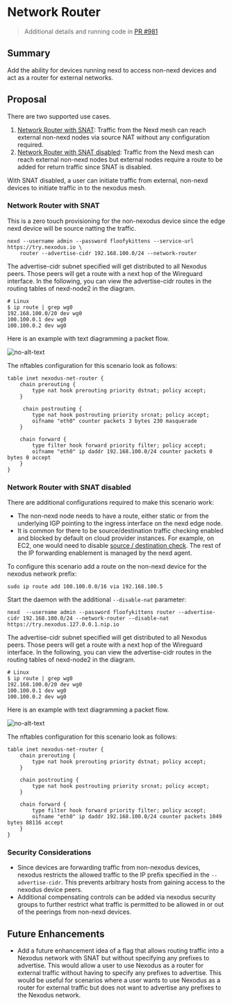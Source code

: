 # Network Router

> Additional details and running code in [PR #981](https://github.com/nexodus-io/nexodus/pull/981)

## Summary

Add the ability for devices running nexd to access non-nexd devices and act as a router for external networks.

## Proposal

There are two supported use cases.

1. [Network Router with SNAT](#network-router-with-snat): Traffic from the Nexd mesh can reach external non-nexd nodes via source NAT without any configuration required.
2. [Network Router with SNAT disabled](#network-router-with-snat-disabled): Traffic from the Nexd mesh can reach external non-nexd nodes but external nodes require a route to be added for return traffic since SNAT is disabled.

With SNAT disabled, a user can initiate traffic from external, non-nexd devices to initiate traffic in to the nexodus mesh.

### Network Router with SNAT

This is a zero touch provisioning for the non-nexodus device since the edge nexd device will be source natting the traffic.

```shell
nexd --username admin --password floofykittens --service-url https://try.nexodus.io \
    router --advertise-cidr 192.168.100.0/24 --network-router  
```

The advertise-cidr subnet specified will get distributed to all Nexodus peers. Those peers will get a route with a next hop of the Wireguard interface. In the following, you can view the advertise-cidr routes in the routing tables of nexd-node2 in the diagram.

```shell
# Linux
$ ip route | grep wg0
192.168.100.0/20 dev wg0
100.100.0.1 dev wg0
100.100.0.2 dev wg0
```

Here is an example with text diagramming a packet flow.

![no-alt-text](diagrams/network-router-snat.png)

The nftables configuration for this scenario look as follows:

```text
table inet nexodus-net-router {
    chain prerouting {
        type nat hook prerouting priority dstnat; policy accept;
    }

     chain postrouting {
        type nat hook postrouting priority srcnat; policy accept;
        oifname "eth0" counter packets 3 bytes 230 masquerade
    }

    chain forward {
        type filter hook forward priority filter; policy accept;
        oifname "eth0" ip daddr 192.168.100.0/24 counter packets 0 bytes 0 accept
    }
}
```

### Network Router with SNAT disabled

There are additional configurations required to make this scenario work:

- The non-nexd node needs to have a route, either static or from the underlying IGP pointing to the ingress interface on the nexd edge node.
- It is common for there to be source/destination traffic checking enabled and blocked by default on cloud provider instances. For example, on EC2, one would need to disable [source / destination check](https://docs.aws.amazon.com/AWSEC2/latest/UserGuide/using-eni.html#modify-source-dest-check). The rest of the IP forwarding enablement is managed by the nexd agent.

To configure this scenario add a route on the non-nexd device for the nexodus network prefix:

```shell
sudo ip route add 100.100.0.0/16 via 192.168.100.5
```

Start the daemon with the additional `--disable-nat` parameter:

```shell
nexd  --username admin --password floofykittens router --advertise-cidr 192.168.100.0/24 --network-router --disable-nat  https://try.nexodus.127.0.0.1.nip.io
```

The advertise-cidr subnet specified will get distributed to all Nexodus peers. Those peers will get a route with a next hop of the Wireguard interface. In the following, you can view the advertise-cidr routes in the routing tables of nexd-node2 in the diagram.

```shell
# Linux
$ ip route | grep wg0
192.168.100.0/20 dev wg0
100.100.0.1 dev wg0
100.100.0.2 dev wg0
```

Here is an example with text diagramming a packet flow.

![no-alt-text](diagrams/network-router-snat-disabled.png)

The nftables configuration for this scenario look as follows:

```text
table inet nexodus-net-router {
    chain prerouting {
        type nat hook prerouting priority dstnat; policy accept;
    }

    chain postrouting {
        type nat hook postrouting priority srcnat; policy accept;
    }

    chain forward {
        type filter hook forward priority filter; policy accept;
        oifname "eth0" ip daddr 192.168.100.0/24 counter packets 1049 bytes 88116 accept
    }
}
```

### Security Considerations

- Since devices are forwarding traffic from non-nexodus devices, nexodus restricts the allowed traffic to the IP prefix specified in the `--advertise-cidr`. This prevents arbitrary hosts from gaining access to the nexodus device peers.
- Additional compensating controls can be added via nexodus security groups to further restrict what traffic is permitted to be allowed in or out of the peerings from non-nexd devices.

## Future Enhancements

- Add a future enhancement idea of a flag that allows routing traffic into a Nexodus network with SNAT but without specifying any prefixes to advertise. This would allow a user to use Nexodus as a router for external traffic without having to specify any prefixes to advertise. This would be useful for scenarios where a user wants to use Nexodus as a router for external traffic but does not want to advertise any prefixes to the Nexodus network.
